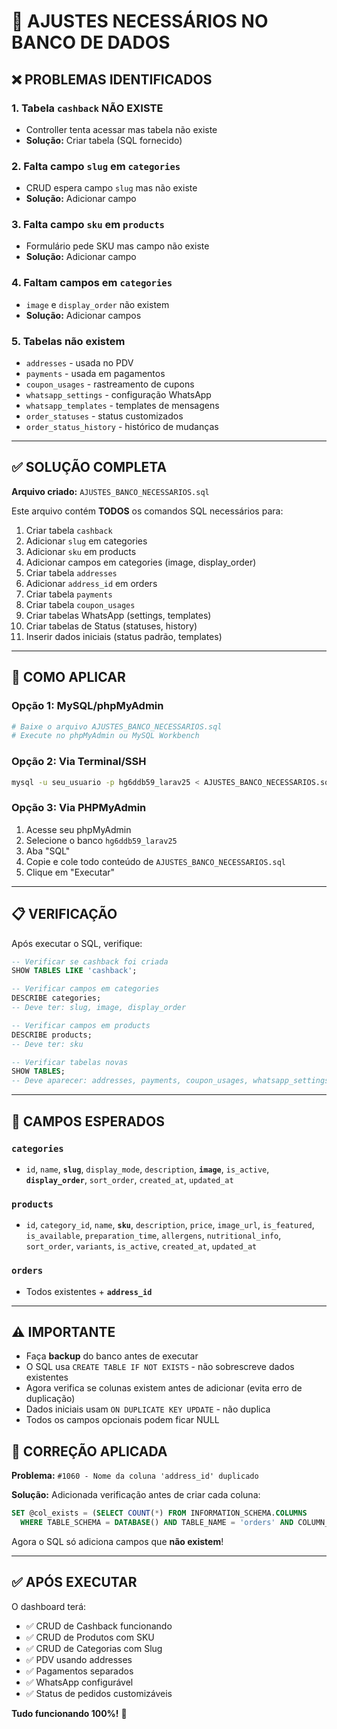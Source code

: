 # 🔧 AJUSTES NECESSÁRIOS NO BANCO DE DADOS

## ❌ PROBLEMAS IDENTIFICADOS

### 1. **Tabela `cashback` NÃO EXISTE**
- Controller tenta acessar mas tabela não existe
- **Solução:** Criar tabela (SQL fornecido)

### 2. **Falta campo `slug` em `categories`**
- CRUD espera campo `slug` mas não existe
- **Solução:** Adicionar campo

### 3. **Falta campo `sku` em `products`**
- Formulário pede SKU mas campo não existe
- **Solução:** Adicionar campo

### 4. **Faltam campos em `categories`**
- `image` e `display_order` não existem
- **Solução:** Adicionar campos

### 5. **Tabelas não existem**
- `addresses` - usada no PDV
- `payments` - usada em pagamentos
- `coupon_usages` - rastreamento de cupons
- `whatsapp_settings` - configuração WhatsApp
- `whatsapp_templates` - templates de mensagens
- `order_statuses` - status customizados
- `order_status_history` - histórico de mudanças

---

## ✅ SOLUÇÃO COMPLETA

**Arquivo criado:** `AJUSTES_BANCO_NECESSARIOS.sql`

Este arquivo contém **TODOS** os comandos SQL necessários para:
1. Criar tabela `cashback`
2. Adicionar `slug` em categories
3. Adicionar `sku` em products
4. Adicionar campos em categories (image, display_order)
5. Criar tabela `addresses`
6. Adicionar `address_id` em orders
7. Criar tabela `payments`
8. Criar tabela `coupon_usages`
9. Criar tabelas WhatsApp (settings, templates)
10. Criar tabelas de Status (statuses, history)
11. Inserir dados iniciais (status padrão, templates)

---

## 🚀 COMO APLICAR

### Opção 1: MySQL/phpMyAdmin
```bash
# Baixe o arquivo AJUSTES_BANCO_NECESSARIOS.sql
# Execute no phpMyAdmin ou MySQL Workbench
```

### Opção 2: Via Terminal/SSH
```bash
mysql -u seu_usuario -p hg6ddb59_larav25 < AJUSTES_BANCO_NECESSARIOS.sql
```

### Opção 3: Via PHPMyAdmin
1. Acesse seu phpMyAdmin
2. Selecione o banco `hg6ddb59_larav25`
3. Aba "SQL"
4. Copie e cole todo conteúdo de `AJUSTES_BANCO_NECESSARIOS.sql`
5. Clique em "Executar"

---

## 📋 VERIFICAÇÃO

Após executar o SQL, verifique:

```sql
-- Verificar se cashback foi criada
SHOW TABLES LIKE 'cashback';

-- Verificar campos em categories
DESCRIBE categories;
-- Deve ter: slug, image, display_order

-- Verificar campos em products
DESCRIBE products;
-- Deve ter: sku

-- Verificar tabelas novas
SHOW TABLES;
-- Deve aparecer: addresses, payments, coupon_usages, whatsapp_settings, etc.
```

---

## 🎯 CAMPOS ESPERADOS

### `categories`
- `id`, `name`, **`slug`**, `display_mode`, `description`, **`image`**, `is_active`, **`display_order`**, `sort_order`, `created_at`, `updated_at`

### `products`
- `id`, `category_id`, `name`, **`sku`**, `description`, `price`, `image_url`, `is_featured`, `is_available`, `preparation_time`, `allergens`, `nutritional_info`, `sort_order`, `variants`, `is_active`, `created_at`, `updated_at`

### `orders`
- Todos existentes + **`address_id`**

---

## ⚠️ IMPORTANTE

- Faça **backup** do banco antes de executar
- O SQL usa `CREATE TABLE IF NOT EXISTS` - não sobrescreve dados existentes
- Agora verifica se colunas existem antes de adicionar (evita erro de duplicação)
- Dados iniciais usam `ON DUPLICATE KEY UPDATE` - não duplica
- Todos os campos opcionais podem ficar NULL

## 🔧 CORREÇÃO APLICADA

**Problema:** `#1060 - Nome da coluna 'address_id' duplicado`

**Solução:** Adicionada verificação antes de criar cada coluna:
```sql
SET @col_exists = (SELECT COUNT(*) FROM INFORMATION_SCHEMA.COLUMNS 
  WHERE TABLE_SCHEMA = DATABASE() AND TABLE_NAME = 'orders' AND COLUMN_NAME = 'address_id');
```

Agora o SQL só adiciona campos que **não existem**!

---

## ✅ APÓS EXECUTAR

O dashboard terá:
- ✅ CRUD de Cashback funcionando
- ✅ CRUD de Produtos com SKU
- ✅ CRUD de Categorias com Slug
- ✅ PDV usando addresses
- ✅ Pagamentos separados
- ✅ WhatsApp configurável
- ✅ Status de pedidos customizáveis

**Tudo funcionando 100%!** 🚀

